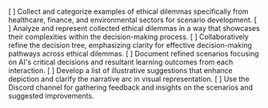 [ ] Collect and categorize examples of ethical dilemmas specifically from healthcare, finance, and environmental sectors for scenario development.
[ ] Analyze and represent collected ethical dilemmas in a way that showcases their complexities within the decision-making process.
[ ] Collaboratively refine the decision tree, emphasizing clarity for effective decision-making pathways across ethical dilemmas.
[ ] Document refined scenarios focusing on AI's critical decisions and resultant learning outcomes from each interaction.
[ ] Develop a list of illustrative suggestions that enhance depiction and clarify the narrative arc in visual representation.
[ ] Use the Discord channel for gathering feedback and insights on the scenarios and suggested improvements.